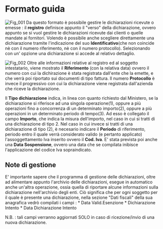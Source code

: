 # Formato guida
![Fig_001](http://doc.smeup.com/immagini/MBDOC_OGG-P_BRIN01/Fig_001.png)
Da questo formato è possibile gestire le dichiarazioni ricevute o emesse :  il **registro** definisce appunto il "verso" della dichiarazione, ovvero appunto se si vuol gestire le dichiarazioni ricevute dai clienti o quelle mandate ai fornitori.
Volendo è possibile anche scegliere direttamente una dichiarazione tramite l'indicazione del suo **Identificativo**(che non coincide nè con il numero riferimento, nè con il numero protocollo).
Selezionando  con un' opzione una dichiarazione si accede al relativo dettaglio.

![Fig_002](http://doc.smeup.com/immagini/MBDOC_OGG-P_BRIN01/Fig_002.png)
Oltre alle informazioni relative al registro ed al soggetto intestatario, viene mostrato il **Riferimento** (con la relativa data) ovvero il numero con cui la dichirazione è stata registrata dall'ente che la emette, e che verrà poi riportato sui documenti di tipo fattura.
Il numero **Protocollo** è invece il progressivo con cui la dichiarazione viene registrata dall'azienda che riceve la dichiarazione.

Il **Tipo dichiarazione** indica, in linea con quanto richiesto dal Ministero, se la dichiarazione si riferisce ad una singola operazione(1), oppure a più operazioni fino a concorrenza di un determinato importo(2), oppure a più operazioni in un determinato periodo di tempo(3). Ad esso è collegato il campo **Importo**, che indica la misura dell'importo, nel caso in cui si tratti di una dichiarazione di tipo 2.
Nel caso in cui invece si tratti di una dichiarazione di tipo (2), è necesario indicare il **Periodo** di riferimento, periodo entro il quale verrà considerato valido (e pertanto applicato) l'assoggettamento Iva inserito ovvero il **Cod. Iva**.
E' stata prevista poi anche una **Data Sospensione**, ovvero una data che se compilata inibisce l'applicazione del codice Iva sopraindicato.

## Note di gestione
E' importante sapere che il programma di gestione delle dichiarazioni, oltre ad alimentare appunto l'archivio delle dichiarazioni, esegue in automatico anche un'altra operazione, ossia quella di riportare alcune informazioni sulla dichiarazione nell'archivio degli enti.
Ciò significa che per ogni soggetto per il quale è presente una dichiarazione, nella sezione "Dati fiscali" della sua anagrafica vedrò compilati i campi : 
 \* Data Valid.Esenzione
 \* Dichiarazione Intento
 \* Data Dichiarazione Intento

N.B. :  tali campi verranno aggiornati SOLO in caso di ricezione/invio di una nuova dichiarazione.
